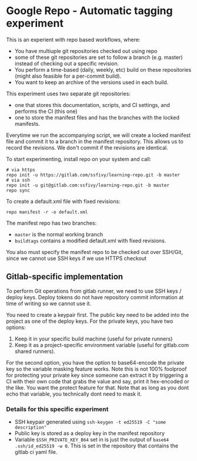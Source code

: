 # Google Repo - Automatic tagging experiment

This is an experient with repo based workflows, where:
- You have multiuple git repositories checked out using repo
- some of these git repositories are set to follow a branch (e.g. master) instead of checking out a specific revision.
- You perform a time-based (daily, weekly, etc) build on these repositories (might also feasible for a per-commit build).
- You want to keep an archive of the versions used in each build.

This experiment uses two separate git repositories:
- one that stores this documentation, scripts, and CI settings, and performs the CI (this one)
- one to store the manifest files and has the branches with the locked manifests.

Everytime we run the accompanying script, we will create a locked manifest file and commit it to a branch in the manifest repository. This allows us to record the revisions.
We don't commit if the revisions are identical.

To start experimenting, install repo on your system and call:

```
# via https
repo init -u https://gitlab.com/ssfivy/learning-repo.git -b master
# via ssh
repo init -u git@gitlab.com:ssfivy/learning-repo.git -b master
repo sync
```

To create a default.xml file with fixed revisions:

`repo manifest -r -o default.xml`

The manifest repo has two branches:
- `master` is the normal working branch
- `buildtags` contains a modified default.xml with fixed revisions.

You also must specify the manifest repo to be checked out over SSH/Git,
since we cannot use SSH keys if we use HTTPS checkout

## Gitlab-specific implementation

To perform Git operations from gitlab runner, we need to use SSH keys / deploy keys.
Deploy tokens do not have repository commit information at time of writing so we cannot use it.

You need to create a keypair first.
The public key need to be added into the project as one of the deploy keys.
For the private keys, you have two options:

1. Keep it in your specific build machine (useful for private runners)
2. Keep it as a project-specific environment variable (useful for gitlab.com shared runners).

For the second option, you have the option to base64-encode the private key so the variable masking feature works.
Note this is not 100% foolproof for protecting your private key since someone can extract it
by triggering a CI with their own code that grabs the value and say, print it hex-encoded or the like. You want the protect feature for that.
Note that as long as you dont echo that variable, you technically dont need to mask it.

### Details for this specific experiment

- SSH keypair generated using `ssh-keygen -t ed25519 -C "some description"`
- Public key is stored as a deploy key in the manifest repository
- Variable `$SSH_PRIVATE_KEY_B64` set in is just the output of `base64 .ssh/id_ed25519 -w 0`. This is set in the repository that contains the gitlab ci yaml file.
